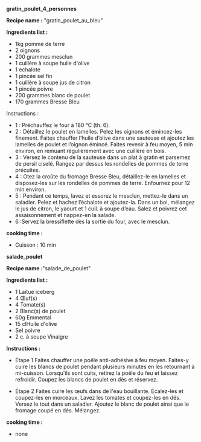 **gratin_poulet_4_personnes**

**Recipe name :** "gratin_poulet_au_bleu"

**Ingredients list :**

- 1kg pomme de terre
- 2 oignons
- 200 grammes mesclun
- 1 cuillère à soupe huile d'olive
- 1 echalote
- 1 pincée sel fin
- 1 cuillère à soupe jus de citron
- 1 pincée poivre
- 200 grammes blanc de poulet
- 170 grammes Bresse Bleu

Instructions :

- 1 : Préchauffez le four à 180 °C (th. 6).
- 2 : Détaillez le poulet en lamelles. Pelez les oignons et émincez-les finement. Faites chauffer l’huile d’olive dans une sauteuse et ajoutez les lamelles de poulet et l’oignon émincé. Faites revenir à feu moyen, 5 min environ, en remuant régulièrement avec une cuillère en bois.
- 3 : Versez le contenu de la sauteuse dans un plat à gratin et parsemez de persil ciselé. Rangez par dessus les rondelles de pommes de terre précuites.
- 4 : Otez la croûte du fromage Bresse Bleu, détaillez-le en lamelles et disposez-les sur les rondelles de pommes de terre. Enfournez pour 12 min environ.
- 5 : Pendant ce temps, lavez et essorez le mesclun, mettez-le dans un saladier. Pelez et hachez l’échalote et ajoutez-la. Dans un bol, mélangez le jus de citron, le yaourt et 1 cuil. à soupe d’eau. Salez et poivrez cet assaisonnement et nappez-en la salade.
- 6 :Servez la bressiflette dès la sortie du four, avec le mesclun.

**cooking time :**

- Cuisson : 10 min

**salade_poulet**

**Recipe name :**"salade_de_poulet"

**Ingredients list :**

- 1 Laitue iceberg
- 4 Œuf(s)
- 4 Tomate(s)
- 2 Blanc(s) de poulet
- 60g Emmental
- 15 clHuile d'olive
- Sel poivre
- 2 c. à soupe Vinaigre

**Instructions :**

- Étape 1
  Faites chauffer une poêle anti-adhésive à feu moyen. Faites-y cuire les blancs de poulet pendant plusieurs minutes en les retournant à mi-cuisson. Lorsqu'ils sont cuits, retirez la poêle du feu et laissez refroidir. Coupez les blancs de poulet en dés et réservez.

- Étape 2
  Faites cuire les œufs dans de l'eau bouillante. Écalez-les et coupez-les en morceaux. Lavez les tomates et coupez-les en dés. Versez le tout dans un saladier. Ajoutez le blanc de poulet ainsi que le fromage coupé en dés. Mélangez.

**cooking time :**

- none
